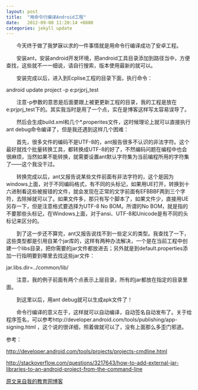 ```yaml
---
layout: post
title:  "用命令行编译Android工程"
date:   2012-09-08 11:20:14 +0800
categories: jekyll update
---
```

　　今天终于做了我梦寐以求的一件事情就是用命令行编译成功了安卓工程。

　　安装ant，安装android开发环境，把android工具目录添加到路径当中，方便查找，这些就不一一细说，请自行搜索，版本使用最新的就可以。
 <!-- more -->

　　安装完成以后，进入到Ecplise工程的目录下面，执行命令：

android update project -p e:prjprj_test

　　注意-p参数的意思是后面要跟上被更更新工程的目录，我的工程是放在e:prjprj_test下的。其实我当时是用了一个点，实在是博客这样写太容易误导了。　　

　　然后会生成build.xml和几个*.properites文件，这时候理论上就可以直接执行ant debug命令编译了，但是我还遇到这样几个困难：

　　首先，很多文件的编码不是UTF-8的，ant报告很多不认识的非法字符。这个最好就找个批量转换工具，都转换成UTF-8的好了，不然编码问题在编程中也会很麻烦，当然如果不能转换，就需要设置ant默认字符集为当前编程所用的字符集了——这个我没干过。

　　转换完成以后，ant又报告说某些文件前面有非法字符的，这个是因为windows上面，对于不同编码格式，有不同的头标记，如果用UE打开，转换到十六进制看这些被报错的文件，就会发现在正常的文字前面有EFBBBF两到三个字符，去除掉就可以了。如果文件多，那只有写个脚本了，如果文件少，直接用UE另存一下，但是注意格式要选择为UTF-8 No BOM。所谓的No BOM，就是指的不要那些头标记，在Windows上面，对于ansi、UTF-8和Unicode是有不同的头标记来区分的。

　　到了这一步还不算完，ant又报告说找不到一些定义的类型。我查找了一下，这些类型都是引用自某个jar库的，这样有两种办法解决，一个是在当前工程中创建一个libs目录，把你需要的jar文件都放进去；另外就是到default.properties添加一行指明要到哪里去找这些jar文件：

jar.libs.dir=../common/lib/

　　注意，我的例子前面有两个点表示上层目录，所有的jar都放在指定的目录里面。

　　到这里以后，用ant debug就可以生成apk文件了！

　　命令行编译的意义在于，这样就可以自动编译，自动签名自动发布了。关于给程序签名，可以参考http://developer.android.com/tools/publishing/app-signing.html ，这个说的很详细，照着做就可以了，没有上面那么多歪门邪道。

参考：

http://developer.android.com/tools/projects/projects-cmdline.html

http://stackoverflow.com/questions/3217643/how-to-add-external-jar-libraries-to-an-android-project-from-the-command-line

[原文来自我的教育网博客][原文来自我的教育网博客]

[原文来自我的教育网博客]:http://teacher.edu.cn/pc/article/201209/555761.html
